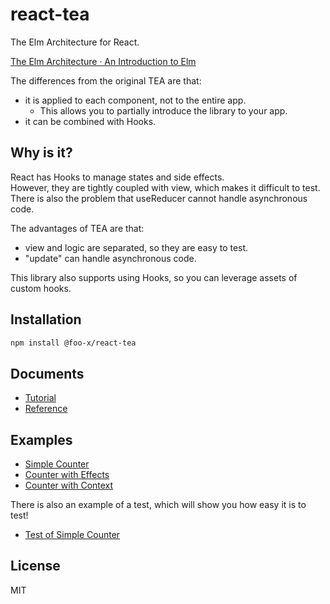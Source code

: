 # react-tea

The Elm Architecture for React.

[The Elm Architecture · An Introduction to Elm](https://guide.elm-lang.org/architecture/)

The differences from the original TEA are that:

- it is applied to each component, not to the entire app.
    - This allows you to partially introduce the library to your app.
- it can be combined with Hooks.


## Why is it?

React has Hooks to manage states and side effects.  
However, they are tightly coupled with view, which makes it difficult to test.  
There is also the problem that useReducer cannot handle asynchronous code.

The advantages of TEA are that:

- view and logic are separated, so they are easy to test.
- "update" can handle asynchronous code.

This library also supports using Hooks, so you can leverage assets of custom hooks.


## Installation

```sh
npm install @foo-x/react-tea
```


## Documents

- [Tutorial](./doc/Tutorial.md)
- [Reference](./doc/Reference.md)


## Examples

- [Simple Counter](./example/src/SimpleCounter.tsx)
- [Counter with Effects](./example/src/CounterWithEffects.tsx)
- [Counter with Context](./example/src/CounterWithContext.tsx)

There is also an example of a test, which will show you how easy it is to test!

- [Test of Simple Counter](./example/src/SimpleCounter.test.tsx)


## License

MIT
